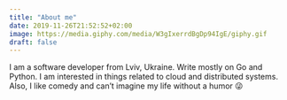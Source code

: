 ```yaml
---
title: "About me"
date: 2019-11-26T21:52:52+02:00
image: https://media.giphy.com/media/W3gIxerrdBgDp94IgE/giphy.gif
draft: false
---
```


I am a software developer from Lviv, Ukraine. Write mostly on Go and Python. I am interested in things related to cloud and distributed systems. Also, I like comedy and can’t imagine my life without a humor 😜  
